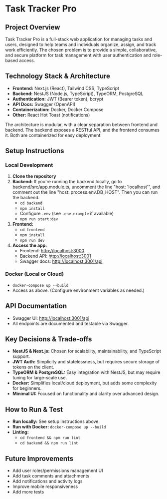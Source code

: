 # Task Tracker Pro

## Project Overview
Task Tracker Pro is a full-stack web application for managing tasks and users, designed to help teams and individuals organize, assign, and track work efficiently. The chosen problem is to provide a simple, collaborative, and secure platform for task management with user authentication and role-based access.

## Technology Stack & Architecture
- **Frontend:** Next.js (React), Tailwind CSS, TypeScript
- **Backend:** NestJS (Node.js, TypeScript), TypeORM, PostgreSQL
- **Authentication:** JWT (Bearer token), bcrypt
- **API Docs:** Swagger (OpenAPI)
- **Containerization:** Docker, Docker Compose
- **Other:** React Hot Toast (notifications)

The architecture is modular, with a clear separation between frontend and backend. The backend exposes a RESTful API, and the frontend consumes it. Both are containerized for easy deployment.

## Setup Instructions

### Local Development
1. **Clone the repository**
2. **Backend:**
    If you're running the backend locally, go to backend/src/app.module.ts, uncomment the line "host: 'localhost'", and comment out the line "host: process.env.DB_HOST". Then you can run the backend.
   - `cd backend`
   - `npm install`
   - Configure `.env` (see `.env.example` if available)
   - `npm run start:dev`
3. **Frontend:**
   - `cd frontend`
   - `npm install`
   - `npm run dev`
4. **Access the app:**
   - Frontend: [http://localhost:3000](http://localhost:3000)
   - Backend API: [http://localhost:3001](http://localhost:3001)
   - Swagger docs: [http://localhost:3001/api](http://localhost:3001/api)

### Docker (Local or Cloud)
- `docker-compose up --build`
- Access as above. (Configure environment variables as needed.)

## API Documentation
- Swagger UI: [http://localhost:3001/api](http://localhost:3001/api)
- All endpoints are documented and testable via Swagger.

## Key Decisions & Trade-offs
- **NestJS & Next.js:** Chosen for scalability, maintainability, and TypeScript support.
- **JWT Auth:** Simplicity and statelessness, but requires secure storage of tokens on the client.
- **TypeORM & PostgreSQL:** Easy integration with NestJS, but may require tuning for large-scale use.
- **Docker:** Simplifies local/cloud deployment, but adds some complexity for beginners.
- **Minimal UI:** Focused on functionality and clarity over advanced design.

## How to Run & Test
- **Run locally:** See setup instructions above.
- **Run with Docker:** `docker-compose up --build`
- **Linting:**
  - `cd frontend && npm run lint`
  - `cd backend && npm run lint`

## Future Improvements
- Add user roles/permissions management UI
- Add task comments and attachments
- Add notifications and activity logs
- Improve mobile responsiveness
- Add more tests
